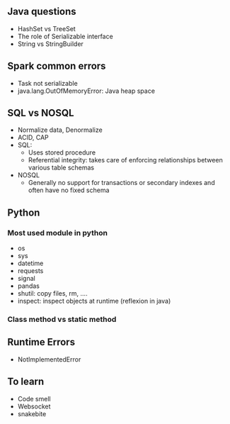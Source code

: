 ## Java questions

- HashSet vs TreeSet
- The role of Serializable interface
- String vs StringBuilder 


## Spark common errors 
- Task not serializable
- java.lang.OutOfMemoryError: Java heap space

## SQL vs NOSQL
- Normalize data, Denormalize
- ACID, CAP
- SQL: 
	- Uses stored procedure
	- Referential integrity: takes care of enforcing relationships between various table schemas
- NOSQL
    - Generally no support for transactions or secondary indexes and often have no fixed schema
    
## Python

### Most used module in python

- os
- sys
- datetime
- requests
- signal
- pandas
- shutil: copy files, rm, ....
- inspect: inspect objects at runtime (reflexion in java) 

### Class method vs static method


## Runtime Errors
- NotImplementedError





## To learn 
- Code smell
- Websocket
- snakebite